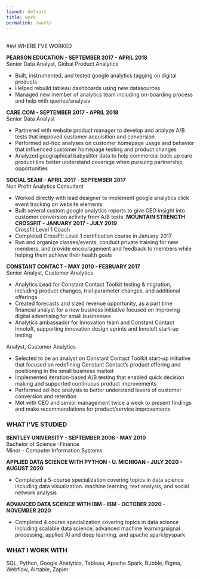```yaml
---
layout: default
title: work
permalink: /work/
---
```

<br>
### WHERE I'VE WORKED

**PEARSON EDUCATION - SEPTEMBER 2017 - APRIL 2018**<br>
Senior Data Analyst, Global Product Analytics
- Built, instrumented, and tested google analytics tagging on digital products
- Helped rebuild tableau dashboards using new datasources
- Managed new member of analytics team including on-boarding process and help with queries/analysis‍

**CARE.COM - SEPTEMBER 2017 - APRIL 2018**<br>
Senior Data Analyst
- Partnered with website product manager to develop and analyze A/B tests that improved customer acquisition and conversion
- Performed ad-hoc analyses on customer homepage usage and behavior that influenced customer homepage testing and product changes
- Analyzed geographical babysitter data to help commercial back up care product line better understand coverage when pursuing partnership opportunities‍

**SOCIAL SEAM - APRIL 2017 - SEPTEMBER 2017**<br>
Non Profit Analytics Consultant
- Worked directly with lead designer to implement google analytics click event tracking on website elements
- Built several custom google analytics reports to give CEO insight into customer conversion activity from A/B tests‍
‍‍
**MOUNTAIN STRENGTH CROSSFIT - JANUARY 2017 - JULY 2019**<br>
Crossfit Level 1 Coach
- Completed CrossFit Level 1 certification course in January 2017
- Run and organize classes/events, conduct private training for new members, and provide encouragement and feedback to members while helping them achieve their health goals‍

**CONSTANT CONTACT - MAY 2010 - FEBRUARY 2017**<br>
Senior Analyst, Customer Analytics
- Analytics Lead for Constant Contact Toolkit testing & migration, including product changes, trial parameter changes, and additional offerings
- Created forecasts and sized revenue opportunity, as a part time financial analyst for a new business initiative focused on improving digital advertising for small businesses
- Analytics ambassador for Innovation team and Constant Contact Innoloft, supporting innovation design sprints and Innoloft start-up testing

Analyst, Customer Analytics
- Selected to be an analyst on Constant Contact Toolkit start-up initiative that focused on redefining Constant Contact’s product offering and positioning in the small business market
- Implemented iteration-based A/B testing that enabled quick decision making and supported continuous product improvements
- Performed ad-hoc analysis to better understand levers of customer conversion and retention
- Met with CEO and senior management twice a week to present findings and make recommendations for product/service improvements‍

### WHAT I'VE STUDIED

**BENTLEY UNIVERSITY - SEPTEMBER 2006 - MAY 2010**<br>
Bachelor of Science -Finance<br>
Minor - Computer Information Systems

**APPLIED DATA SCIENCE WITH PYTHON - U. MICHIGAN - JULY 2020 - AUGUST 2020**
- Completed a 5-course specialization covering topics in data science including data visualization. machine learning, text analysis, and social network analysis

**ADVANCED DATA SCIENCE WITH IBM - IBM - OCTOBER 2020 - NOVEMBER 2020**
- Completed 4 course specialization covering topics in data science including scalable data science, advanced machine learning/signal processing, applied AI and deep learning, and apache spark/pyspark

### WHAT I WORK WITH

SQL, Python, Google Analytics, Tableau, Apache Spark, Bubble, Figma, Webflow, Airtable, Zapier

